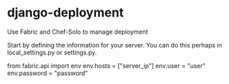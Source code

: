 # django-deployment
Use Fabric and Chef-Solo to manage deployment

Start by defining the information for your server. You can do this perhaps in local_settings.py or settings.py.


from fabric.api import env
env.hosts = ["server_ip"]
env.user = "user"
env.password = "password"
